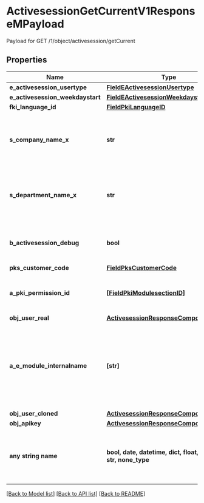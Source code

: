 # ActivesessionGetCurrentV1ResponseMPayload

Payload for GET /1/object/activesession/getCurrent

## Properties
Name | Type | Description | Notes
------------ | ------------- | ------------- | -------------
**e_activesession_usertype** | [**FieldEActivesessionUsertype**](FieldEActivesessionUsertype.md) |  | 
**e_activesession_weekdaystart** | [**FieldEActivesessionWeekdaystart**](FieldEActivesessionWeekdaystart.md) |  | 
**fki_language_id** | [**FieldPkiLanguageID**](FieldPkiLanguageID.md) |  | 
**s_company_name_x** | **str** | The Name of the Company in the language of the requester | 
**s_department_name_x** | **str** | The Name of the Department in the language of the requester | 
**b_activesession_debug** | **bool** | Whether the active session is in debug or not | 
**pks_customer_code** | [**FieldPksCustomerCode**](FieldPksCustomerCode.md) |  | 
**a_pki_permission_id** | [**[FieldPkiModulesectionID]**](FieldPkiModulesectionID.md) | An array of permissions granted to the user or api key | 
**obj_user_real** | [**ActivesessionResponseCompoundUser**](ActivesessionResponseCompoundUser.md) |  | 
**a_e_module_internalname** | **[str]** | An Array of Registered modules.  These are the modules that are Licensed to be used by the User or the API Key. | 
**obj_user_cloned** | [**ActivesessionResponseCompoundUser**](ActivesessionResponseCompoundUser.md) |  | [optional] 
**obj_apikey** | [**ActivesessionResponseCompoundApikey**](ActivesessionResponseCompoundApikey.md) |  | [optional] 
**any string name** | **bool, date, datetime, dict, float, int, list, str, none_type** | any string name can be used but the value must be the correct type | [optional]

[[Back to Model list]](../README.md#documentation-for-models) [[Back to API list]](../README.md#documentation-for-api-endpoints) [[Back to README]](../README.md)


